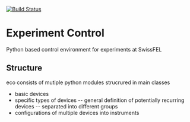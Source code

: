 [![Build Status](https://travis-ci.org/paulscherrerinstitute/eco.svg?branch=master)](https://travis-ci.org/paulscherrerinstitute/eco)

# Experiment Control
Python based control environment for experiments at SwissFEL

## Structure
eco consists of mutiple python modules strucrured in main classes

- basic devices
- specific types of devices
-- general definition of potentially recurring devices
-- separated into different groups 
- configurations of multiple devices into instruments
